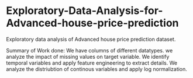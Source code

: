 # Exploratory-Data-Analysis-for-Advanced-house-price-prediction
Exploratory data analysis of Advanced house price prediction dataset.

Summary of Work done:
We have columns of different datatypes.
we analyze the impact of missing values on target variable.
We identify temporal variables and apply feature engineering to extract details.
We analyze the distriubtion of continous variables and apply log normalization.

